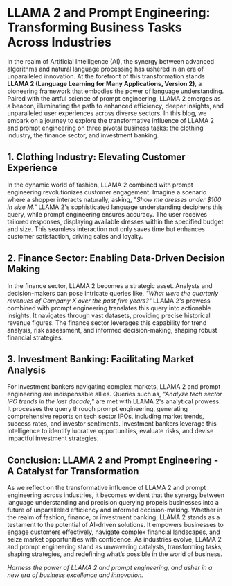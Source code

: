 # LLAMA 2 and Prompt Engineering: Transforming Business Tasks Across Industries

In the realm of Artificial Intelligence (AI), the synergy between advanced algorithms and natural language processing has ushered in an era of unparalleled innovation. At the forefront of this transformation stands **LLAMA 2 (Language Learning for Many Applications, Version 2)**, a pioneering framework that embodies the power of language understanding. Paired with the artful science of prompt engineering, LLAMA 2 emerges as a beacon, illuminating the path to enhanced efficiency, deeper insights, and unparalleled user experiences across diverse sectors. In this blog, we embark on a journey to explore the transformative influence of LLAMA 2 and prompt engineering on three pivotal business tasks: the clothing industry, the finance sector, and investment banking.

## **1. Clothing Industry: Elevating Customer Experience**

In the dynamic world of fashion, LLAMA 2 combined with prompt engineering revolutionizes customer engagement. Imagine a scenario where a shopper interacts naturally, asking, *"Show me dresses under $100 in size M."* LLAMA 2's sophisticated language understanding deciphers this query, while prompt engineering ensures accuracy. The user receives tailored responses, displaying available dresses within the specified budget and size. This seamless interaction not only saves time but enhances customer satisfaction, driving sales and loyalty.

## **2. Finance Sector: Enabling Data-Driven Decision Making**

In the finance sector, LLAMA 2 becomes a strategic asset. Analysts and decision-makers can pose intricate queries like, *"What were the quarterly revenues of Company X over the past five years?"* LLAMA 2's prowess combined with prompt engineering translates this query into actionable insights. It navigates through vast datasets, providing precise historical revenue figures. The finance sector leverages this capability for trend analysis, risk assessment, and informed decision-making, shaping robust financial strategies.

## **3. Investment Banking: Facilitating Market Analysis**

For investment bankers navigating complex markets, LLAMA 2 and prompt engineering are indispensable allies. Queries such as, *"Analyze tech sector IPO trends in the last decade,"* are met with LLAMA 2's analytical prowess. It processes the query through prompt engineering, generating comprehensive reports on tech sector IPOs, including market trends, success rates, and investor sentiments. Investment bankers leverage this intelligence to identify lucrative opportunities, evaluate risks, and devise impactful investment strategies.

## **Conclusion: LLAMA 2 and Prompt Engineering - A Catalyst for Transformation**

As we reflect on the transformative influence of LLAMA 2 and prompt engineering across industries, it becomes evident that the synergy between language understanding and precision querying propels businesses into a future of unparalleled efficiency and informed decision-making. Whether in the realm of fashion, finance, or investment banking, LLAMA 2 stands as a testament to the potential of AI-driven solutions. It empowers businesses to engage customers effectively, navigate complex financial landscapes, and seize market opportunities with confidence. As industries evolve, LLAMA 2 and prompt engineering stand as unwavering catalysts, transforming tasks, shaping strategies, and redefining what’s possible in the world of business.

*Harness the power of LLAMA 2 and prompt engineering, and usher in a new era of business excellence and innovation.*
